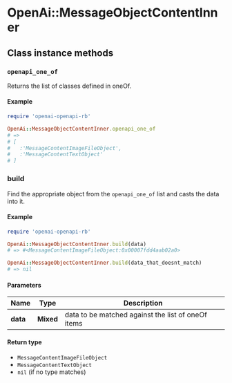# OpenAi::MessageObjectContentInner

## Class instance methods

### `openapi_one_of`

Returns the list of classes defined in oneOf.

#### Example

```ruby
require 'openai-openapi-rb'

OpenAi::MessageObjectContentInner.openapi_one_of
# =>
# [
#   :'MessageContentImageFileObject',
#   :'MessageContentTextObject'
# ]
```

### build

Find the appropriate object from the `openapi_one_of` list and casts the data into it.

#### Example

```ruby
require 'openai-openapi-rb'

OpenAi::MessageObjectContentInner.build(data)
# => #<MessageContentImageFileObject:0x00007fdd4aab02a0>

OpenAi::MessageObjectContentInner.build(data_that_doesnt_match)
# => nil
```

#### Parameters

| Name | Type | Description |
| ---- | ---- | ----------- |
| **data** | **Mixed** | data to be matched against the list of oneOf items |

#### Return type

- `MessageContentImageFileObject`
- `MessageContentTextObject`
- `nil` (if no type matches)

